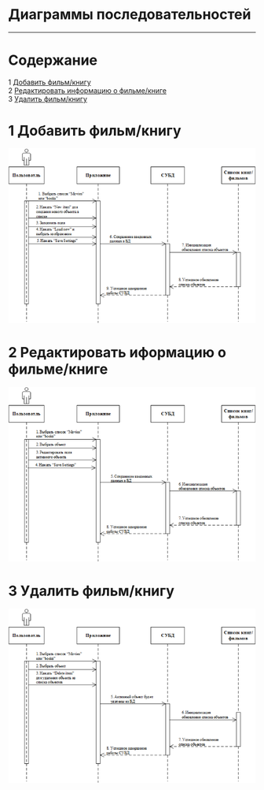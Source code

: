 # Диаграммы последовательностей
---

# Содержание
1 [Добавить фильм/книгу](#add)  
2 [Редактировать информацию о фильме/книге](#edit)  
3 [Удалить фильм/книгу](#delete)

<a name="add"/>

# 1 Добавить фильм/книгу
![Добавить фильм/книгу](../../../Images/System%20design/add(sq).png)

<a name="edit"/>

# 2 Редактировать иформацию о фильме/книге
![Редактировать информацию о фильме/книге](../../../Images/System%20design/edit(sq).png)

<a name="delete"/>

# 3 Удалить фильм/книгу
![Удалить фильм/книгу](../../../Images/System%20design/delete(sq).png)